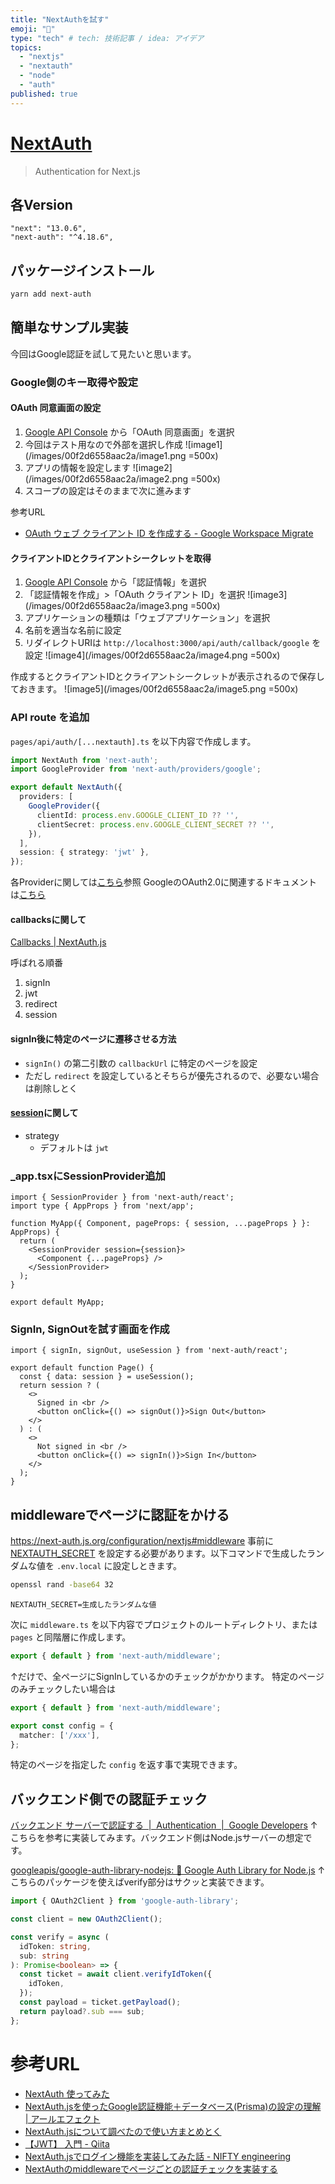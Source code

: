 ```yaml
---
title: "NextAuthを試す"
emoji: "🔐"
type: "tech" # tech: 技術記事 / idea: アイデア
topics:
  - "nextjs"
  - "nextauth"
  - "node"
  - "auth"
published: true
---
```


# [NextAuth](https://next-auth.js.org/)

> Authentication for Next.js

## 各Version

```text
"next": "13.0.6",
"next-auth": "^4.18.6",
```

## パッケージインストール

```sh
yarn add next-auth
```

## 簡単なサンプル実装

今回はGoogle認証を試して見たいと思います。

### Google側のキー取得や設定

#### OAuth 同意画面の設定

1. [Google API Console](https://console.developers.google.com/) から「OAuth 同意画面」を選択
2. 今回はテスト用なので外部を選択し作成
    ![image1](/images/00f2d6558aac2a/image1.png =500x)
3. アプリの情報を設定します
    ![image2](/images/00f2d6558aac2a/image2.png =500x)
4. スコープの設定はそのままで次に進みます

参考URL

- [OAuth ウェブ クライアント ID を作成する - Google Workspace Migrate](https://support.google.com/workspacemigrate/answer/9222992?hl=ja)

#### クライアントIDとクライアントシークレットを取得

1. [Google API Console](https://console.developers.google.com/) から「認証情報」を選択
2. 「認証情報を作成」>「OAuth クライアント ID」を選択
    ![image3](/images/00f2d6558aac2a/image3.png =500x)
3. アプリケーションの種類は「ウェブアプリケーション」を選択
4. 名前を適当な名前に設定
5. リダイレクトURIは `http://localhost:3000/api/auth/callback/google` を設定
    ![image4](/images/00f2d6558aac2a/image4.png =500x)

作成するとクライアントIDとクライアントシークレットが表示されるので保存しておきます。
![image5](/images/00f2d6558aac2a/image5.png =500x)

### API route を追加

`pages/api/auth/[...nextauth].ts` を以下内容で作成します。

```ts
import NextAuth from 'next-auth';
import GoogleProvider from 'next-auth/providers/google';

export default NextAuth({
  providers: [
    GoogleProvider({
      clientId: process.env.GOOGLE_CLIENT_ID ?? '',
      clientSecret: process.env.GOOGLE_CLIENT_SECRET ?? '',
    }),
  ],
  session: { strategy: 'jwt' },
});
```

各Providerに関しては[こちら](https://next-auth.js.org/providers)参照
GoogleのOAuth2.0に関連するドキュメントは[こちら](https://developers.google.com/identity/protocols/oauth2)

#### callbacksに関して

[Callbacks | NextAuth.js](https://next-auth.js.org/configuration/callbacks)

呼ばれる順番

1. signIn
2. jwt
3. redirect
4. session

#### signIn後に特定のページに遷移させる方法

- `signIn()` の第二引数の `callbackUrl` に特定のページを設定
- ただし `redirect` を設定しているとそちらが優先されるので、必要ない場合は削除しとく

#### [session](https://next-auth.js.org/configuration/options#session)に関して

- strategy
  - デフォルトは `jwt`

### _app.tsxにSessionProvider追加

```tsx
import { SessionProvider } from 'next-auth/react';
import type { AppProps } from 'next/app';

function MyApp({ Component, pageProps: { session, ...pageProps } }: AppProps) {
  return (
    <SessionProvider session={session}>
      <Component {...pageProps} />
    </SessionProvider>
  );
}

export default MyApp;
```

### SignIn, SignOutを試す画面を作成

```tsx
import { signIn, signOut, useSession } from 'next-auth/react';

export default function Page() {
  const { data: session } = useSession();
  return session ? (
    <>
      Signed in <br />
      <button onClick={() => signOut()}>Sign Out</button>
    </>
  ) : (
    <>
      Not signed in <br />
      <button onClick={() => signIn()}>Sign In</button>
    </>
  );
}
```

## middlewareでページに認証をかける

https://next-auth.js.org/configuration/nextjs#middleware
事前に [NEXTAUTH_SECRET](https://next-auth.js.org/configuration/options#nextauth_secret) を設定する必要があります。以下コマンドで生成したランダムな値を `.env.local` に設定しときます。

```sh
openssl rand -base64 32
```

```text:.env.local
NEXTAUTH_SECRET=生成したランダムな値
```

次に `middleware.ts` を以下内容でプロジェクトのルートディレクトリ、または `pages` と同階層に作成します。

```ts
export { default } from 'next-auth/middleware';
```

↑だけで、全ページにSignInしているかのチェックがかかります。
特定のページのみチェックしたい場合は

```ts
export { default } from 'next-auth/middleware';

export const config = {
  matcher: ['/xxx'],
};
```

特定のページを指定した `config` を返す事で実現できます。

## バックエンド側での認証チェック

[バックエンド サーバーで認証する  |  Authentication  |  Google Developers](https://developers.google.com/identity/sign-in/web/backend-auth)
↑こちらを参考に実装してみます。バックエンド側はNode.jsサーバーの想定です。

[googleapis/google-auth-library-nodejs: 🔑 Google Auth Library for Node.js](https://github.com/googleapis/google-auth-library-nodejs)
↑こちらのパッケージを使えばverify部分はサクッと実装できます。

```ts
import { OAuth2Client } from 'google-auth-library';

const client = new OAuth2Client();

const verify = async (
  idToken: string,
  sub: string
): Promise<boolean> => {
  const ticket = await client.verifyIdToken({
    idToken,
  });
  const payload = ticket.getPayload();
  return payload?.sub === sub;
};
```

# 参考URL

- [NextAuth 使ってみた](https://zenn.dev/happy663/articles/30dc517646653c)
- [NextAuth.jsを使ったGoogle認証機能＋データベース(Prisma)の設定の理解 | アールエフェクト](https://reffect.co.jp/react/next-auth)
- [NextAuth.jsについて調べたので使い方まとめとく](https://zenn.dev/nrikiji/articles/d37393da5ae9bc#%E3%81%9D%E3%81%AE%E4%BB%96)
- [【JWT】 入門 - Qiita](https://qiita.com/knaot0/items/8427918564400968bd2b)
- [NextAuth.jsでログイン機能を実装してみた話 - NIFTY engineering](https://engineering.nifty.co.jp/blog/9817)
- [NextAuthのmiddlewareでページごとの認証チェックを実装する](https://zenn.dev/sakazuki_xyz/articles/2cabad91bb8acb)

